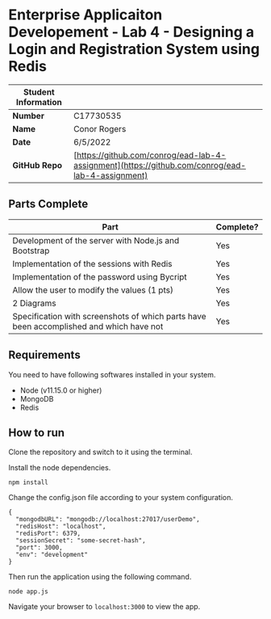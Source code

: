 # Enterprise Applicaiton Developement - Lab 4 - Designing a Login and Registration System using Redis

| Student Information |                                                                                                  |
| ------------------- | ------------------------------------------------------------------------------------------------ |
| **Number**          | C17730535                                                                                        |
| **Name**            | Conor Rogers                                                                                     |
| **Date**            | 6/5/2022                                                                                         |
| **GitHub Repo**     | [https://github.com/conrog/ead-lab-4-assignment](https://github.com/conrog/ead-lab-4-assignment) |

## Parts Complete

| Part                                                                                    | Complete? |
| --------------------------------------------------------------------------------------- | --------- |
| Development of the server with Node.js and Bootstrap                                    | Yes       |
| Implementation of the sessions with Redis                                               | Yes       |
| Implementation of the password using Bycript                                            | Yes       |
| Allow the user to modify the values (1 pts)                                             | Yes       |
| 2 Diagrams                                                                              | Yes       |
| Specification with screenshots of which parts have been accomplished and which have not | Yes       |

## Requirements

You need to have following softwares installed in your system.

- Node (v11.15.0 or higher)
- MongoDB
- Redis

## How to run

Clone the repository and switch to it using the terminal.

Install the node dependencies.

```
npm install
```

Change the config.json file according to your system configuration.

```
{
  "mongodbURL": "mongodb://localhost:27017/userDemo",
  "redisHost": "localhost",
  "redisPort": 6379,
  "sessionSecret": "some-secret-hash",
  "port": 3000,
  "env": "development"
}
```

Then run the application using the following command.

```
node app.js
```

Navigate your browser to `localhost:3000` to view the app.
